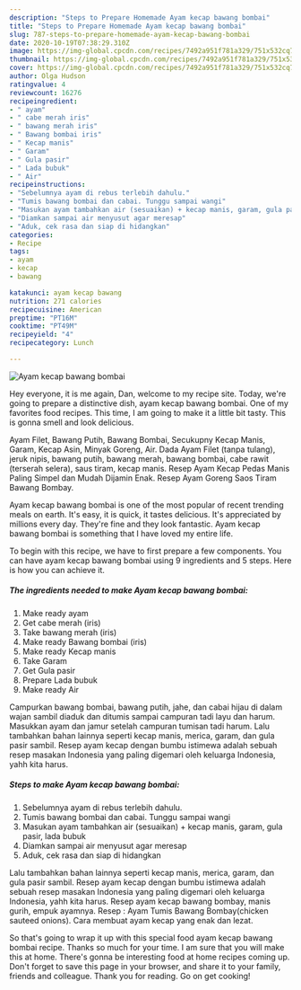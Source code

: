 ```yaml
---
description: "Steps to Prepare Homemade Ayam kecap bawang bombai"
title: "Steps to Prepare Homemade Ayam kecap bawang bombai"
slug: 787-steps-to-prepare-homemade-ayam-kecap-bawang-bombai
date: 2020-10-19T07:38:29.310Z
image: https://img-global.cpcdn.com/recipes/7492a951f781a329/751x532cq70/ayam-kecap-bawang-bombai-foto-resep-utama.jpg
thumbnail: https://img-global.cpcdn.com/recipes/7492a951f781a329/751x532cq70/ayam-kecap-bawang-bombai-foto-resep-utama.jpg
cover: https://img-global.cpcdn.com/recipes/7492a951f781a329/751x532cq70/ayam-kecap-bawang-bombai-foto-resep-utama.jpg
author: Olga Hudson
ratingvalue: 4
reviewcount: 16276
recipeingredient:
- " ayam"
- " cabe merah iris"
- " bawang merah iris"
- " Bawang bombai iris"
- " Kecap manis"
- " Garam"
- " Gula pasir"
- " Lada bubuk"
- " Air"
recipeinstructions:
- "Sebelumnya ayam di rebus terlebih dahulu."
- "Tumis bawang bombai dan cabai. Tunggu sampai wangi"
- "Masukan ayam tambahkan air (sesuaikan) + kecap manis, garam, gula pasir, lada bubuk"
- "Diamkan sampai air menyusut agar meresap"
- "Aduk, cek rasa dan siap di hidangkan"
categories:
- Recipe
tags:
- ayam
- kecap
- bawang

katakunci: ayam kecap bawang 
nutrition: 271 calories
recipecuisine: American
preptime: "PT16M"
cooktime: "PT49M"
recipeyield: "4"
recipecategory: Lunch

---
```



![Ayam kecap bawang bombai](https://img-global.cpcdn.com/recipes/7492a951f781a329/751x532cq70/ayam-kecap-bawang-bombai-foto-resep-utama.jpg)

Hey everyone, it is me again, Dan, welcome to my recipe site. Today, we're going to prepare a distinctive dish, ayam kecap bawang bombai. One of my favorites food recipes. This time, I am going to make it a little bit tasty. This is gonna smell and look delicious.

Ayam Filet, Bawang Putih, Bawang Bombai, Secukupny Kecap Manis, Garam, Kecap Asin, Minyak Goreng, Air. Dada Ayam Filet (tanpa tulang), jeruk nipis, bawang putih, bawang merah, bawang bombai, cabe rawit (terserah selera), saus tiram, kecap manis. Resep Ayam Kecap Pedas Manis Paling Simpel dan Mudah Dijamin Enak. Resep Ayam Goreng Saos Tiram Bawang Bombay.

Ayam kecap bawang bombai is one of the most popular of recent trending meals on earth. It's easy, it is quick, it tastes delicious. It's appreciated by millions every day. They're fine and they look fantastic. Ayam kecap bawang bombai is something that I have loved my entire life.


To begin with this recipe, we have to first prepare a few components. You can have ayam kecap bawang bombai using 9 ingredients and 5 steps. Here is how you can achieve it.

<!--inarticleads1-->

##### The ingredients needed to make Ayam kecap bawang bombai:

1. Make ready  ayam
1. Get  cabe merah (iris)
1. Take  bawang merah (iris)
1. Make ready  Bawang bombai (iris)
1. Make ready  Kecap manis
1. Take  Garam
1. Get  Gula pasir
1. Prepare  Lada bubuk
1. Make ready  Air


Campurkan bawang bombai, bawang putih, jahe, dan cabai hijau di dalam wajan sambil diaduk dan ditumis sampai campuran tadi layu dan harum. Masukkan ayam dan jamur setelah campuran tumisan tadi harum. Lalu tambahkan bahan lainnya seperti kecap manis, merica, garam, dan gula pasir sambil. Resep ayam kecap dengan bumbu istimewa adalah sebuah resep masakan Indonesia yang paling digemari oleh keluarga Indonesia, yahh kita harus. 

<!--inarticleads2-->

##### Steps to make Ayam kecap bawang bombai:

1. Sebelumnya ayam di rebus terlebih dahulu.
1. Tumis bawang bombai dan cabai. Tunggu sampai wangi
1. Masukan ayam tambahkan air (sesuaikan) + kecap manis, garam, gula pasir, lada bubuk
1. Diamkan sampai air menyusut agar meresap
1. Aduk, cek rasa dan siap di hidangkan


Lalu tambahkan bahan lainnya seperti kecap manis, merica, garam, dan gula pasir sambil. Resep ayam kecap dengan bumbu istimewa adalah sebuah resep masakan Indonesia yang paling digemari oleh keluarga Indonesia, yahh kita harus. Resep ayam kecap bawang bombay, manis gurih, empuk ayamnya. Resep : Ayam Tumis Bawang Bombay(chicken sauteed onions). Cara membuat ayam kecap yang enak dan lezat. 

So that's going to wrap it up with this special food ayam kecap bawang bombai recipe. Thanks so much for your time. I am sure that you will make this at home. There's gonna be interesting food at home recipes coming up. Don't forget to save this page in your browser, and share it to your family, friends and colleague. Thank you for reading. Go on get cooking!
